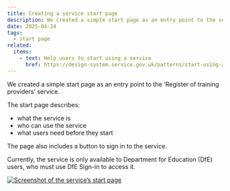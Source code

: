 ```yaml
---
title: Creating a service start page
description: We created a simple start page as an entry point to the service
date: 2025-04-24
tags:
  - start page
related:
  items:
    - text: Help users to start using a service
      href: https://design-system.service.gov.uk/patterns/start-using-a-service/
---
```


We created a simple start page as an entry point to the ‘Register of training providers’ service.

The start page describes:

- what the service is
- who can use the service
- what users need before they start

The page also includes a button to sign in to the service.

Currently, the service is only available to Department for Education (DfE) users, who must use DfE Sign-in to access it.

[![Screenshot of the service’s start page](start-page.png "Start page (select image to see a larger version)")](start-page.png)
